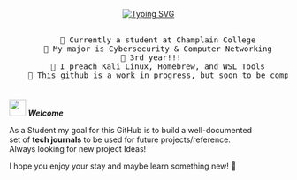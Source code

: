 <div align="center">
  <a href="https://git.io/typing-svg">
    <img src="https://readme-typing-svg.demolab.com?font=Fira+Code&pause=1000&width=435&lines=I'm+Louis%2C+welcome+to+my+github+%3A)" alt="Typing SVG" />
  </a>
  <br><br>
  <pre style="margin-bottom: 20px;">
    🏫 Currently a student at Champlain College
    💼 My major is Cybersecurity & Computer Networking
    📖 3rd year!!!   
    🤔 I preach Kali Linux, Homebrew, and WSL Tools
    🔨 This github is a work in progress, but soon to be completed
  </pre>
</div>


<img src="" width="30px">&nbsp;***Welcome***

As a Student my goal for this GitHub is to build a well-documented <br> set of <strong>tech journals</strong> to be used for future projects/reference.<br> Always looking for new project Ideas! <br>

I hope you enjoy your stay and maybe learn something new! 🚀
